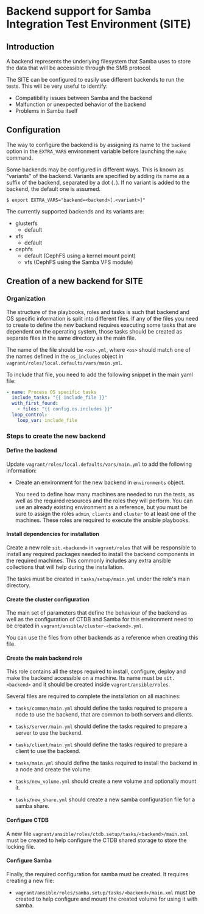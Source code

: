 # Backend support for Samba Integration Test Environment (SITE)

## Introduction

A backend represents the underlying filesystem that Samba uses to store the
data that will be accessible through the SMB protocol.

The SITE can be configured to easily use different backends to run the tests.
This will be very useful to identify:

  - Compatibility issues between Samba and the backend
  - Malfunction or unexpected behavior of the backend
  - Problems in Samba itself

## Configuration

The way to configure the backend is by assigning its name to the `backend`
option in the `EXTRA_VARS` environment variable before launching the `make`
command.

Some backends may be configured in different ways. This is known as "variants"
of the backend. Variants are specified by adding its name as a suffix of the
backend, separated by a dot (`.`). If no variant is added to the backend, the
default one is assumed.

   ```
   $ export EXTRA_VARS="backend=<backend>[.<variant>]"
   ```

The currently supported backends and its variants are:

  - glusterfs
    - default
  - xfs
    - default
  - cephfs
    - default (CephFS using a kernel mount point)
    - vfs (CephFS using the Samba VFS module)

## Creation of a new backend for SITE

### Organization

The structure of the playbooks, roles and tasks is such that backend and OS
specific information is split into different files. If any of the files you
need to create to define the new backend requires executing some tasks that
are dependent on the operating system, those tasks should be created as
separate files in the same directory as the main file.

The name of the file should be `<os>.yml`, where `<os>` should match one of the
names defined in the `os_includes` object in
`vagrant/roles/local.defaults/vars/main.yml`.

To include that file, you need to add the following snippet in the main yaml
file:

   ```yaml
   - name: Process OS specific tasks
     include_tasks: "{{ include_file }}"
     with_first_found:
       - files: "{{ config.os.includes }}"
     loop_control:
       loop_var: include_file
   ```

### Steps to create the new backend

#### Define the backend

Update `vagrant/roles/local.defaults/vars/main.yml` to add the following
information:

  - Create an environment for the new backend in `environments` object.

    You need to define how many machines are needed to run the tests, as well
    as the required resources and the roles they will perform. You can use an
    already existing environment as a reference, but you must be sure to assign
    the roles `admin`, `clients` and `cluster` to at least one of the machines.
    These roles are required to execute the ansible playbooks.

#### Install dependencies for installation

Create a new role `sit.<backend>` in `vagrant/roles` that will be responsible
to install any required packages needed to install the backend components in
the required machines. This commonly includes any extra ansible collections
that will help during the installation.

The tasks must be created in `tasks/setup/main.yml` under the role's main
directory.

#### Create the cluster configuration

The main set of parameters that define the behaviour of the backend as well as
the configuration of CTDB and Samba for this environment need to be created in
`vagrant/ansible/cluster-<backend>.yml`.

You can use the files from other backends as a reference when creating this
file.

#### Create the main backend role

This role contains all the steps required to install, configure, deploy and
make the backend accessible on a machine. Its name must be `sit.<backend>` and
it should be created inside `vagrant/ansible/roles`.

Several files are required to complete the installation on all machines:

  - `tasks/common/main.yml` should define the tasks required to prepare a node
    to use the backend, that are common to both servers and clients.

  - `tasks/server/main.yml` should define the tasks required to prepare a server
    to use the backend.

  - `tasks/client/main.yml` should define the tasks required to prepare a client
    to use the backend.

  - `tasks/main.yml` should define the tasks required to install the backend in
    a node and create the volume.

  - `tasks/new_volume.yml` should create a new volume and optionally mount it.

  - `tasks/new_share.yml` should create a new samba configuration file for a
    samba share.

#### Configure CTDB

A new file `vagrant/ansible/roles/ctdb.setup/tasks/<backend>/main.xml` must be
created to help configure the CTDB shared storage to store the locking file.

#### Configure Samba

Finally, the required configuration for samba must be created. It requires
creating a new file:

  - `vagrant/ansible/roles/samba.setup/tasks/<backend>/main.xml` must be created
    to help configure and mount the created volume for using it with samba.
